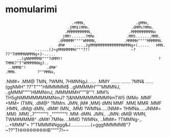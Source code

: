 # momularimi
                                 .+MMN,                      .gMMm,
                               .jMM$(MMm.                  .dMM%?MMm.
                              .MMMMMMMMMN,                .MMMMMMMMMNx
                             jMM!......?MMe              .MM5......,MMR.
                           .dMMMMM""""WMMMN,            .MMMMH""""MMMMMN.
                           dM#    .....JgMMNMMMMMMMMMMMNMMNg+(.....   HMN.
                 ......(J+gMMNMMMMH"""7?!                  ~?77"THMMMNNMMNg+J-.....
         ..(gNNMMMMB"""7dMMY!                                          ?TMMK7"T"WMMMMNNgJ..
     ..NMMB"!         .dM#'                                              .MMN.         ?""MMNa, 
   .NM#=             .MM@                                                  TMN,             ?WMN,
    7HMNNgJ.......  .MMY         .......                    .......         ?MN&   ......(ggNMH" 
         ?7"T"""HMMMMM$     ..gMMMMH"""MMMNJ,          ..gMMM""""HMMNmJ,     /MMMMMH"""9""! 
                  .MM%     TH5gNMMMMMMMMNmJ?            ?j&NMMMMMMMMNmTW5     (MMo
                 .MMF       +MM=        (TMN,          .dM@^        ?MMm.      JMN,
                 jM#       ,MM}           dMN          MMF           .MM[       MMR
                .MMF       .HMN,         .dM@          dMN,         .dM#!       (MN_
                .MM)         ?WMNa.....(NM#=            ?HMNa.....JNM#=         .MM}
                .MM]            _7""""""!                  _"""""""!            .MM:
                 dMN.                       JMN,.   .JMN:                       dM@
                  WMN,                        TWM#MMM8^                       .dM#!
                   7MNe.                                                    ..MMD
                     ?WMNx,                                              ..MM#=
                        ?TMMNg-,.                                  ...+MMM"=
                             ?"TMMMNNggg&J................(+gggNMMMMB"7 
                                       ~??"THHHHHHHHHB""""7!~~
